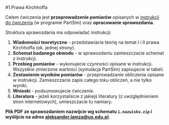 #1.Prawa Kirchhoffa

Celem ćwiczenia jest **przeprowadzenie pomiarów** opisanych w [instrukcji do ćwiczenia](1_Kirchhoff.pdf) (w programie PartSim) oraz **opracowanie sprawozdania**.

Struktura sprawozdania ma odpowiadać instrukcji:
1. **Wiadomości teoretyczne** - przedstawiacie teorię na temat I i II prawa Kirchhoffa (ok. jednej strony).
2. **Schemat badanego obwodu** - w sprawozdaniu zamieszczacie schemat z instrukcji.
3. **Przebieg pomiarów** - wykonujecie czynności opisane w instrukcji. Wszystkie zmierzone wartości (symulacja PartSim) zapisujecie w tabeli.
4. **Zestawienie wyników pomiarów** - przeprowadzanie obliczenia opisane w instrukcji. Zamieszczacie zapis całego toku obliczeń, a nie tylko wyniki.
5. **Wnioski** - podsumowujecie ćwiczenie.
6. **Literatura** - jeżeli korzystaliście z jakiejś literatury (z uwzględnieniem stron internetowych), umieszczacie tu namiary.

**Plik PDF ze sprawozdaniem nazwijcie wg schematu `1.nazwisko.zip` i wyślijcie na adres aleksander.lamza@us.edu.pl.**
